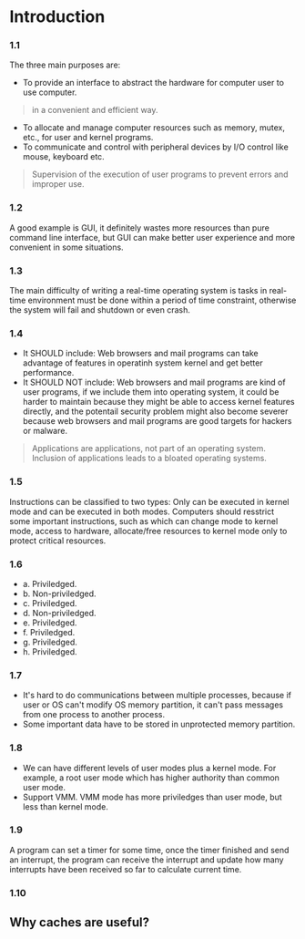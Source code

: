 # Introduction

### 1.1
The three main purposes are:
- To provide an interface to abstract the hardware for computer user to use computer.
> in a convenient and efficient way.
- To allocate and manage computer resources such as memory, mutex, etc., for user and kernel programs.
- To communicate and control with peripheral devices by I/O control like mouse, keyboard etc.
> Supervision of the execution of user programs to prevent errors and improper use.

### 1.2
A good example is GUI, it definitely wastes more resources than pure command line interface, but GUI can make better user experience and more convenient in some situations.


### 1.3
The main difficulty of writing a real-time operating system is tasks in real-time environment must be done within a period of time constraint, otherwise the system will fail and shutdown or even crash.

### 1.4
- It SHOULD include: Web browsers and mail programs can take advantage of features in operatinh system kernel and get better performance.
- It SHOULD NOT include: Web browsers and mail programs are kind of user programs, if we include them into operating system, it could be harder to maintain because they might be able to access kernel features directly, and the potentail security problem might also become severer because web browsers and mail programs are good targets for hackers or malware.
> Applications are applications, not part of an operating system.
> Inclusion of applications leads to a bloated operating systems.

### 1.5
Instructions can be classified to two types: Only can be executed in kernel mode and can be executed in both modes. Computers should resstrict some important instructions, such as which can change mode to kernel mode, access to hardware, allocate/free resources to kernel mode only to protect critical resources.

### 1.6
- a. Priviledged.
- b. Non-priviledged.
- c. Priviledged.
- d. Non-priviledged.
- e. Priviledged.
- f. Priviledged.
- g. Priviledged.
- h. Priviledged.

### 1.7
- It's hard to do communications between multiple processes, because if user or OS can't modify OS memory partition, it can't pass messages from one process to another process.
- Some important data have to be stored in unprotected memory partition.

### 1.8
- We can have different levels of user modes plus a kernel mode. For example, a root user mode which has higher authority than common user mode.
- Support VMM. VMM mode has more priviledges than user mode, but less than kernel mode.

### 1.9
A program can set a timer for some time, once the timer finished and send an interrupt, the program can receive the interrupt and update how many interrupts have been received so far to calculate current time.

### 1.10
Why caches are useful?
- 
